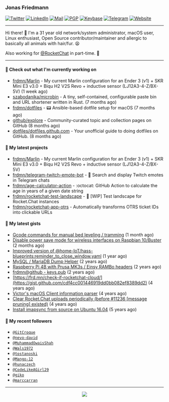 ### Jonas Friedmann

[![Twitter](https://img.shields.io/badge/-frdmn-1ca0f1?style=flat-square&logo=twitter&logoColor=white&link=https://twitter.com/frdmn)](https://twitter.com/frdmn)
[![LinkedIn](https://img.shields.io/badge/-Jonas_Friedmann-blue?style=flat-square&logo=Linkedin&logoColor=white&link=https://www.linkedin.com/in/frdmn/)](https://www.linkedin.com/in/frdmn/)
[![Mail](https://img.shields.io/badge/-j@frd.mn-c14438?style=flat-square&logo=Gmail&logoColor=white&link=mailto:j@frd.mn)](mailto:j@frd.mn)
[![PGP](https://img.shields.io/keybase/pgp/frdmn?style=flat-square)](https://keyserver.ubuntu.com/pks/lookup?op=get&search=0x592054efee01155264764ec9b6e314fbd713fc95)
[![Keybase](https://img.shields.io/badge/-frdmn-ff6f21?style=flat-square&logo=Keybase&logoColor=white&link=https://keybase.io/frdmn/)](https://keybase.io/frdmn/)
[![Telegram](https://img.shields.io/badge/-@frdmn-0088cc?style=flat-square&logo=Telegram&link=http://t.me/frdmn)](http://t.me/frdmn)
[![Website](https://img.shields.io/static/v1?label=https://&message=frd.mn&color=yellow&logo=&style=flat-square&logoColor=white)](https://frd.mn/)

---

Hi there! 👋 I'm a 31 year old network/system administrator, macOS user, Linux enthusiast, Open Source contributor/maintainer and allergic to basically all animals with hair/fur. 😫

Also working for [@RocketChat](https://github.com/RocketChat) in part-time. 🚀

---

#### 👷 Check out what I'm currently working on

- [frdmn/Marlin](https://github.com/frdmn/Marlin) - My current Marlin configuration for an Ender 3 (v1) &#43; SKR Mini E3 v3.0 &#43; Biqu H2 V2S Revo &#43; inductive sensor (LJ12A3-4-Z/BX-5V) (1 week ago)
- [szabodanika/microbin](https://github.com/szabodanika/microbin) - A tiny, self-contained, configurable paste bin and URL shortener written in Rust. (7 months ago)
- [frdmn/dotfiles](https://github.com/frdmn/dotfiles) - :pager: Ansible-based dotfile setup for macOS (7 months ago)
- [github/explore](https://github.com/github/explore) - Community-curated topic and collection pages on GitHub (8 months ago)
- [dotfiles/dotfiles.github.com](https://github.com/dotfiles/dotfiles.github.com) - Your unofficial guide to doing dotfiles on GitHub. (8 months ago)

#### 🌱 My latest projects

- [frdmn/Marlin](https://github.com/frdmn/Marlin) - My current Marlin configuration for an Ender 3 (v1) &#43; SKR Mini E3 v3.0 &#43; Biqu H2 V2S Revo &#43; inductive sensor (LJ12A3-4-Z/BX-5V)
- [frdmn/telegram-twitch-emote-bot](https://github.com/frdmn/telegram-twitch-emote-bot) - 💬 Search and display Twitch emotes in Telegram chats
- [frdmn/age-calculator-action](https://github.com/frdmn/age-calculator-action) - :octocat: GitHub Action to calculate the age in years of a given date string
- [frdmn/rocketchat-test-landscape](https://github.com/frdmn/rocketchat-test-landscape) - 🚧 [WIP] Test landscape for Rocket.Chat instances
- [frdmn/rocketchat-app-otrs](https://github.com/frdmn/rocketchat-app-otrs) - Automatically transforms OTRS ticket IDs into clickable URLs

#### 🔭 My latest gists

- [Gcode commands for manual bed leveling / tramming](https://gist.github.com/dfdae53cefc8e107f5110c80012f208e) (1 month ago)
- [Disable power save mode for wireless interfaces on Raspbian 10/Buster](https://gist.github.com/9b3fcf8ee7e6b2223da44314e023c969) (2 months ago)
- [Improved version of @home-IoT/hass-blueprints:reminder_to_close_window.yaml](https://gist.github.com/39d17ce1f63de73dad2457e3a17e38ca) (1 year ago)
- [MySQL / MariaDB Dump Helper](https://gist.github.com/d1b79c7b8bcdbb26e487a52930687253) (2 years ago)
- [Raspberry Pi 4B with Prusa MK3s / Einsy RAMBo headers](https://gist.github.com/1bcefbb4f1d2e17c21450abd8869dae3) (2 years ago)
- [frdmn@github - keys.pub](https://gist.github.com/d96b74034451f966c06df5fd14d7d62f) (2 years ago)
- [https://frd.mn/check-if-rocketchat-cloud/](https://gist.github.com/cdf4cc001446919dd0bb082ef8389dd2) (4 years ago)
- [Victor&#39;s macOS Client information parser](https://gist.github.com/5eeebc05c61c7a00450aee8b81be824c) (4 years ago)
- [Clear Rocket.Chat uploads periodically (before #11236 [message pruning] existed)](https://gist.github.com/acfffa4d099df023a8ea90df0b6dc650) (4 years ago)
- [Install imapsync from source on Ubuntu 16.04](https://gist.github.com/3f94306bcfda871b1d3c61c400926e5c) (5 years ago)

#### 👤 My recent followers

- [`@GitCroque`](https://github.com/GitCroque)
- [`@nevo-david`](https://github.com/nevo-david)
- [`@MuhammadOwaisShah`](https://github.com/MuhammadOwaisShah)
- [`@Wals1972`](https://github.com/Wals1972)
- [`@tostanoski`](https://github.com/tostanoski)
- [`@Mango-12`](https://github.com/Mango-12)
- [`@hunaczech`](https://github.com/hunaczech)
- [`@CodeLikeAGirl29`](https://github.com/CodeLikeAGirl29)
- [`@giko`](https://github.com/giko)
- [`@marccarran`](https://github.com/marccarran)

---

<p align="center">
  <img src="https://github-readme-stats.vercel.app/api?username=frdmn&show_icons=true">
</p>
